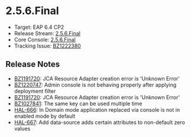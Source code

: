 # 2.5.6.Final

- Target: EAP 6.4 CP2
- Release Stream: [2.5.6.Final](https://github.com/hal/release-stream/tree/2.5.6.Final) 
- Core Console: [2.5.6.Final](https://github.com/hal/core/tree/2.5.6.Final)
- Tracking Issue: [BZ1222380](https://bugzilla.redhat.com/show_bug.cgi?id=1222380)

## Release Notes

- [BZ1191720](https://bugzilla.redhat.com/show_bug.cgi?id=1191720): JCA Resource Adapter creation error is 'Unknown Error'
- [BZ1220747](https://bugzilla.redhat.com/show_bug.cgi?id=1220747):  Admin console is not behaving properly after applying deployment filter 
- [BZ1191720](https://bugzilla.redhat.com/show_bug.cgi?id=1191720): JCA Resource Adapter creation error is 'Unknown Error'
- [BZ1027841](https://bugzilla.redhat.com/show_bug.cgi?id=1027841): The same key can be used multiple time
- [HAL-666](https://issues.jboss.org/browse/HAL-666): In Domain mode application replaced via console is not in enabled mode by default
- [HAL-667](https://issues.jboss.org/browse/HAL-667): Add data-source adds certain attributes to non-default zero values
